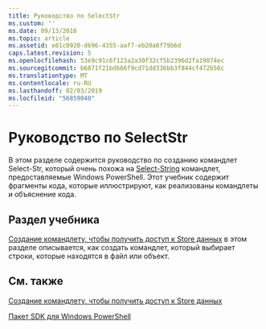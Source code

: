 ```yaml
---
title: Руководство по SelectStr
ms.custom: ''
ms.date: 09/13/2016
ms.topic: article
ms.assetid: e81c0920-d696-4355-aaf7-eb20a6f79b6d
caps.latest.revision: 5
ms.openlocfilehash: 53e9c91c6f123a2a30f32cf5b2396d2fa19074ec
ms.sourcegitcommit: b6871f21bd666f9cd71dd336bb3f844cf472b56c
ms.translationtype: MT
ms.contentlocale: ru-RU
ms.lasthandoff: 02/03/2019
ms.locfileid: "56859040"
---
```

# <a name="selectstr-tutorial"></a>Руководство по SelectStr

В этом разделе содержится руководство по созданию командлет Select-Str, который очень похожа на [Select-String](/powershell/module/microsoft.powershell.utility/select-string) командлет, предоставляемые Windows PowerShell. Этот учебник содержит фрагменты кода, которые иллюстрируют, как реализованы командлеты и объяснение кода.

## <a name="topic-in-this-tutorial"></a>Раздел учебника

[Создание командлету, чтобы получить доступ к Store данных](./creating-a-cmdlet-to-access-a-data-store.md) в этом разделе описывается, как создать командлет, который выбирает строки, которые находятся в файл или объект.

## <a name="see-also"></a>См. также

[Создание командлету, чтобы получить доступ к Store данных](./creating-a-cmdlet-to-access-a-data-store.md)

[Пакет SDK для Windows PowerShell](../windows-powershell-reference.md)
